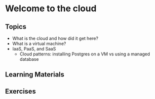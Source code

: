 # Welcome to the cloud

## Topics

- What is the cloud and how did it get here?
- What is a virtual machine?
- IaaS, PaaS, and SaaS
  - Cloud patterns: installing Postgres on a VM vs using a managed database

## Learning Materials



## Exercises
